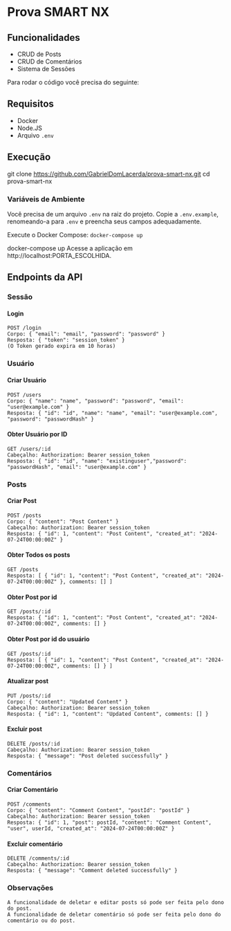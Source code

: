 # Prova SMART NX

## Funcionalidades

-   CRUD de Posts
-   CRUD de Comentários
-   Sistema de Sessões

Para rodar o código você precisa do seguinte:

## Requisitos

-   Docker
-   Node.JS
-   Arquivo `.env`

## Execução

git clone https://github.com/GabrielDomLacerda/prova-smart-nx.git
cd prova-smart-nx

### Variáveis de Ambiente

Você precisa de um arquivo `.env` na raiz do projeto.
Copie a `.env.example`, renomeando-a para `.env` e preencha seus campos adequadamente.

Execute o Docker Compose: `docker-compose up`

docker-compose up
Acesse a aplicação em http://localhost:PORTA_ESCOLHIDA.

## Endpoints da API

### Sessão

#### Login

    POST /login
    Corpo: { "email": "email", "password": "password" }
    Resposta: { "token": "session_token" }
    (O Token gerado expira em 10 horas)

### Usuário

#### Criar Usuário

    POST /users
    Corpo: { "name": "name", "password": "password", "email": "user@example.com" }
    Resposta: { "id": "id", "name": "name", "email": "user@example.com", "password": "passwordHash" }

#### Obter Usuário por ID

    GET /users/:id
    Cabeçalho: Authorization: Bearer session_token
    Resposta: { "id": "id", "name": "existinguser","password": "passwordHash", "email": "user@example.com" }

### Posts

#### Criar Post

    POST /posts
    Corpo: { "content": "Post Content" }
    Cabeçalho: Authorization: Bearer session_token
    Resposta: { "id": 1, "content": "Post Content", "created_at": "2024-07-24T00:00:00Z" }

#### Obter Todos os posts

    GET /posts
    Resposta: [ { "id": 1, "content": "Post Content", "created_at": "2024-07-24T00:00:00Z" }, comments: [] ]

#### Obter Post por id

    GET /posts/:id
    Resposta: { "id": 1, "content": "Post Content", "created_at": "2024-07-24T00:00:00Z", comments: [] }

#### Obter Post por id do usuário

    GET /posts/:id
    Resposta: [ { "id": 1, "content": "Post Content", "created_at": "2024-07-24T00:00:00Z", comments: [] } ]

#### Atualizar post

    PUT /posts/:id
    Corpo: { "content": "Updated Content" }
    Cabeçalho: Authorization: Bearer session_token
    Resposta: { "id": 1, "content": "Updated Content", comments: [] }

#### Excluir post

    DELETE /posts/:id
    Cabeçalho: Authorization: Bearer session_token
    Resposta: { "message": "Post deleted successfully" }

### Comentários

#### Criar Comentário

    POST /comments
    Corpo: { "content": "Comment Content", "postId": "postId" }
    Cabeçalho: Authorization: Bearer session_token
    Resposta: { "id": 1, "post": postId, "content": "Comment Content", "user", userId, "created_at": "2024-07-24T00:00:00Z" }

#### Excluir comentário

    DELETE /comments/:id
    Cabeçalho: Authorization: Bearer session_token
    Resposta: { "message": "Comment deleted successfully" }

### Observações

    A funcionalidade de deletar e editar posts só pode ser feita pelo dono do post.
    A funcionalidade de deletar comentário só pode ser feita pelo dono do comentário ou do post.
